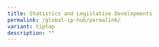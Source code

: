 ```yaml
---
title: Statistics and Legislative Developments
permalink: /global-ip-hub/permalink/
variant: tiptap
description: ""
---
```

